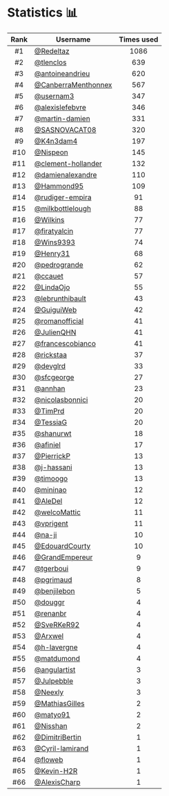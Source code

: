 # Statistics 📊

|Rank|Username|Times used|
:--------:|--------|:--------:|
|#1|[@Redeltaz](https://github.com/Redeltaz)|1086|
|#2|[@tlenclos](https://github.com/tlenclos)|639|
|#3|[@antoineandrieu](https://github.com/antoineandrieu)|620|
|#4|[@CanberraMenthonnex](https://github.com/CanberraMenthonnex)|567|
|#5|[@usernam3](https://github.com/usernam3)|347|
|#6|[@alexislefebvre](https://github.com/alexislefebvre)|346|
|#7|[@martin-damien](https://github.com/martin-damien)|331|
|#8|[@SASNOVACAT08](https://github.com/SASNOVACAT08)|320|
|#9|[@K4n3dam4](https://github.com/K4n3dam4)|197|
|#10|[@Nispeon](https://github.com/Nispeon)|145|
|#11|[@clement-hollander](https://github.com/clement-hollander)|132|
|#12|[@damienalexandre](https://github.com/damienalexandre)|110|
|#13|[@Hammond95](https://github.com/Hammond95)|109|
|#14|[@rudiger-empira](https://github.com/rudiger-empira)|91|
|#15|[@milkbottlelough](https://github.com/milkbottlelough)|88|
|#16|[@Wilkins](https://github.com/Wilkins)|77|
|#17|[@firatyalcin](https://github.com/firatyalcin)|77|
|#18|[@Wins9393](https://github.com/Wins9393)|74|
|#19|[@Henry31](https://github.com/Henry31)|68|
|#20|[@pedrogrande](https://github.com/pedrogrande)|62|
|#21|[@ccauet](https://github.com/ccauet)|57|
|#22|[@LindaOjo](https://github.com/LindaOjo)|55|
|#23|[@lebrunthibault](https://github.com/lebrunthibault)|43|
|#24|[@GuiguiWeb](https://github.com/GuiguiWeb)|42|
|#25|[@romanofficial](https://github.com/romanofficial)|41|
|#26|[@JulienQHN](https://github.com/JulienQHN)|41|
|#27|[@francescobianco](https://github.com/francescobianco)|41|
|#28|[@rickstaa](https://github.com/rickstaa)|37|
|#29|[@devglrd](https://github.com/devglrd)|33|
|#30|[@sfcgeorge](https://github.com/sfcgeorge)|27|
|#31|[@annhan](https://github.com/annhan)|23|
|#32|[@nicolasbonnici](https://github.com/nicolasbonnici)|20|
|#33|[@TimPrd](https://github.com/TimPrd)|20|
|#34|[@TessiaG](https://github.com/TessiaG)|20|
|#35|[@shanurwt](https://github.com/shanurwt)|18|
|#36|[@afiniel](https://github.com/afiniel)|17|
|#37|[@PierrickP](https://github.com/PierrickP)|13|
|#38|[@j-hassani](https://github.com/j-hassani)|13|
|#39|[@timoogo](https://github.com/timoogo)|13|
|#40|[@mininao](https://github.com/mininao)|12|
|#41|[@AleDel](https://github.com/AleDel)|12|
|#42|[@welcoMattic](https://github.com/welcoMattic)|11|
|#43|[@vprigent](https://github.com/vprigent)|11|
|#44|[@na-ji](https://github.com/na-ji)|10|
|#45|[@EdouardCourty](https://github.com/EdouardCourty)|10|
|#46|[@GrandEmpereur](https://github.com/GrandEmpereur)|9|
|#47|[@tgerboui](https://github.com/tgerboui)|9|
|#48|[@pgrimaud](https://github.com/pgrimaud)|8|
|#49|[@benjilebon](https://github.com/benjilebon)|5|
|#50|[@douggr](https://github.com/douggr)|4|
|#51|[@renanbr](https://github.com/renanbr)|4|
|#52|[@SveRKeR92](https://github.com/SveRKeR92)|4|
|#53|[@Arxwel](https://github.com/Arxwel)|4|
|#54|[@h-lavergne](https://github.com/h-lavergne)|4|
|#55|[@matdumond](https://github.com/matdumond)|4|
|#56|[@angulartist](https://github.com/angulartist)|3|
|#57|[@Julpebble](https://github.com/Julpebble)|3|
|#58|[@Neexly](https://github.com/Neexly)|3|
|#59|[@MathiasGilles](https://github.com/MathiasGilles)|2|
|#60|[@matyo91](https://github.com/matyo91)|2|
|#61|[@Nisshan](https://github.com/Nisshan)|2|
|#62|[@DimitriBertin](https://github.com/DimitriBertin)|1|
|#63|[@Cyril-lamirand](https://github.com/Cyril-lamirand)|1|
|#64|[@floweb](https://github.com/floweb)|1|
|#65|[@Kevin-H2R](https://github.com/Kevin-H2R)|1|
|#66|[@AlexisCharp](https://github.com/AlexisCharp)|1|

